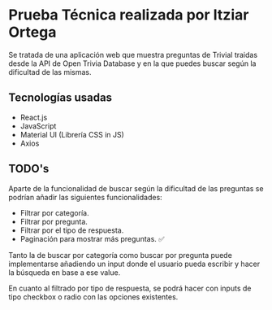 # Prueba Técnica realizada por Itziar Ortega

Se tratada de una aplicación web que muestra preguntas de Trivial traidas desde la API de Open Trivia Database y en la que puedes buscar según la dificultad de las mismas.

## Tecnologías usadas
- React.js
- JavaScript
- Material UI (Librería CSS in JS)
- Axios

## TODO's
Aparte de la funcionalidad de buscar según la dificultad de las preguntas se podrían añadir las siguientes funcionalidades:
- Filtrar por categoría.
- Filtrar por pregunta.
- Filtrar por el tipo de respuesta.
- Paginación para mostrar más preguntas. ✅

Tanto la de buscar por categoría como buscar por pregunta puede implementarse añadiendo un input donde el usuario pueda escribir y hacer la búsqueda en base a ese value.

En cuanto al filtrado por tipo de respuesta, se podrá hacer con inputs de tipo checkbox o radio con las opciones existentes.